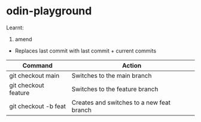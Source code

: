 # odin-playground
Learnt:
1. amend
- Replaces last commit with last commit + current commits


| Command | Action |
|-|-|
| git checkout main | Switches to the main branch |
| git checkout feature | Switches to the feature branch |
| git checkout -b feat | Creates and switches to a new feat branch |
